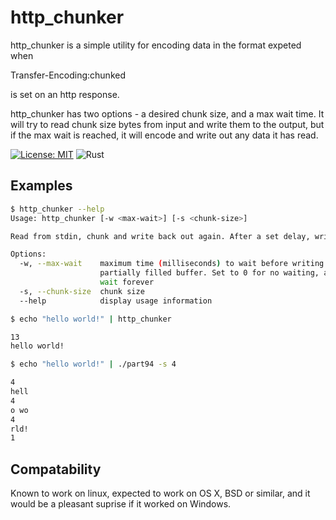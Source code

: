 # http_chunker

http_chunker is a simple utility for encoding data in the format expeted when 

Transfer-Encoding:chunked

is set on an http response.

http_chunker has two options - a desired chunk size, and a max wait time. It will try to read chunk size bytes from input and write them to the output, but if the max wait is reached, it will encode and write out any data it has read. 

[![License: MIT](https://img.shields.io/badge/License-MIT-blue.svg)](https://opensource.org/licenses/MIT)
![Rust](https://github.com/paulpr0/http_chunker/workflows/Rust/badge.svg)

## Examples

```bash
$ http_chunker --help
Usage: http_chunker [-w <max-wait>] [-s <chunk-size>]

Read from stdin, chunk and write back out again. After a set delay, write out anything which is queued

Options:
  -w, --max-wait    maximum time (milliseconds) to wait before writing out a
                    partially filled buffer. Set to 0 for no waiting, and -1 to
                    wait forever
  -s, --chunk-size  chunk size
  --help            display usage information
```

```bash
$ echo "hello world!" | http_chunker

13
hello world!
```

```bash
$ echo "hello world!" | ./part94 -s 4

4
hell
4
o wo
4
rld!
1

```
## Compatability

Known to work on linux, expected to work on OS X, BSD or similar, and it would be a pleasant suprise if it worked on Windows.